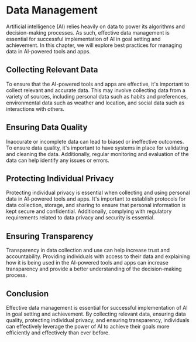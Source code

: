 Data Management
=======================================================================

Artificial intelligence (AI) relies heavily on data to power its algorithms and decision-making processes. As such, effective data management is essential for successful implementation of AI in goal setting and achievement. In this chapter, we will explore best practices for managing data in AI-powered tools and apps.

Collecting Relevant Data
------------------------

To ensure that the AI-powered tools and apps are effective, it's important to collect relevant and accurate data. This may involve collecting data from a variety of sources, including personal data such as habits and preferences, environmental data such as weather and location, and social data such as interactions with others.

Ensuring Data Quality
---------------------

Inaccurate or incomplete data can lead to biased or ineffective outcomes. To ensure data quality, it's important to have systems in place for validating and cleaning the data. Additionally, regular monitoring and evaluation of the data can help identify any issues or errors.

Protecting Individual Privacy
-----------------------------

Protecting individual privacy is essential when collecting and using personal data in AI-powered tools and apps. It's important to establish protocols for data collection, storage, and sharing to ensure that personal information is kept secure and confidential. Additionally, complying with regulatory requirements related to data privacy and security is essential.

Ensuring Transparency
---------------------

Transparency in data collection and use can help increase trust and accountability. Providing individuals with access to their data and explaining how it is being used in the AI-powered tools and apps can increase transparency and provide a better understanding of the decision-making process.

Conclusion
----------

Effective data management is essential for successful implementation of AI in goal setting and achievement. By collecting relevant data, ensuring data quality, protecting individual privacy, and ensuring transparency, individuals can effectively leverage the power of AI to achieve their goals more efficiently and effectively than ever before.
